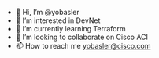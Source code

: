 - 👋 Hi, I’m @yobasler
- 👀 I’m interested in DevNet
- 🌱 I’m currently learning Terraform
- 💞️ I’m looking to collaborate on Cisco ACI
- 📫 How to reach me yobasler@cisco.com

<!---
yobasler/yobasler is a ✨ special ✨ repository because its `README.md` (this file) appears on your GitHub profile.
You can click the Preview link to take a look at your changes.
--->
